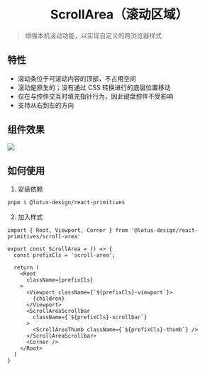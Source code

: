 <h1 align="center">
  ScrollArea（滚动区域）
</h1>

> 增强本机滚动功能，以实现自定义的跨浏览器样式

## 特性

- 滚动条位于可滚动内容的顶部，不占用空间
- 滚动是原生的；没有通过 CSS 转换进行的底层位置移动
- 仅在与控件交互时填充指针行为，因此键盘控件不受影响
- 支持从右到左的方向

## 组件效果

<image src="../ScrollArea.webp"></image>

## 如何使用

1. 安装依赖

```sh
pnpm i @lotus-design/react-primitives
```

2. 加入样式

```tsx
import { Root, Viewport, Corner } from '@lotus-design/react-primitives/scroll-area'

export const ScrollArea = () => {
  const prefixCls = 'scroll-area';

  return (
    <Root
      className={prefixCls}
    >
      <Viewport className={`${prefixCls}-viewport`}>
        {children}
      </Viewport>
      <ScrollAreaScrollbar
        className={`${prefixCls}-scrollbar`}
      >
        <ScrollAreaThumb className={`${prefixCls}-thumb`} />
      </ScrollAreaScrollbar>
      <Corner />
    </Root>
  )
}
```

